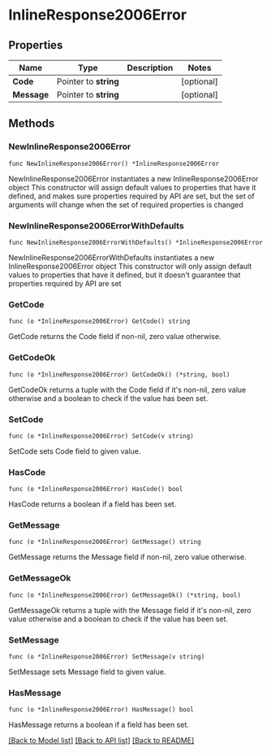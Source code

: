 # InlineResponse2006Error

## Properties

Name | Type | Description | Notes
------------ | ------------- | ------------- | -------------
**Code** | Pointer to **string** |  | [optional] 
**Message** | Pointer to **string** |  | [optional] 

## Methods

### NewInlineResponse2006Error

`func NewInlineResponse2006Error() *InlineResponse2006Error`

NewInlineResponse2006Error instantiates a new InlineResponse2006Error object
This constructor will assign default values to properties that have it defined,
and makes sure properties required by API are set, but the set of arguments
will change when the set of required properties is changed

### NewInlineResponse2006ErrorWithDefaults

`func NewInlineResponse2006ErrorWithDefaults() *InlineResponse2006Error`

NewInlineResponse2006ErrorWithDefaults instantiates a new InlineResponse2006Error object
This constructor will only assign default values to properties that have it defined,
but it doesn't guarantee that properties required by API are set

### GetCode

`func (o *InlineResponse2006Error) GetCode() string`

GetCode returns the Code field if non-nil, zero value otherwise.

### GetCodeOk

`func (o *InlineResponse2006Error) GetCodeOk() (*string, bool)`

GetCodeOk returns a tuple with the Code field if it's non-nil, zero value otherwise
and a boolean to check if the value has been set.

### SetCode

`func (o *InlineResponse2006Error) SetCode(v string)`

SetCode sets Code field to given value.

### HasCode

`func (o *InlineResponse2006Error) HasCode() bool`

HasCode returns a boolean if a field has been set.

### GetMessage

`func (o *InlineResponse2006Error) GetMessage() string`

GetMessage returns the Message field if non-nil, zero value otherwise.

### GetMessageOk

`func (o *InlineResponse2006Error) GetMessageOk() (*string, bool)`

GetMessageOk returns a tuple with the Message field if it's non-nil, zero value otherwise
and a boolean to check if the value has been set.

### SetMessage

`func (o *InlineResponse2006Error) SetMessage(v string)`

SetMessage sets Message field to given value.

### HasMessage

`func (o *InlineResponse2006Error) HasMessage() bool`

HasMessage returns a boolean if a field has been set.


[[Back to Model list]](../README.md#documentation-for-models) [[Back to API list]](../README.md#documentation-for-api-endpoints) [[Back to README]](../README.md)


